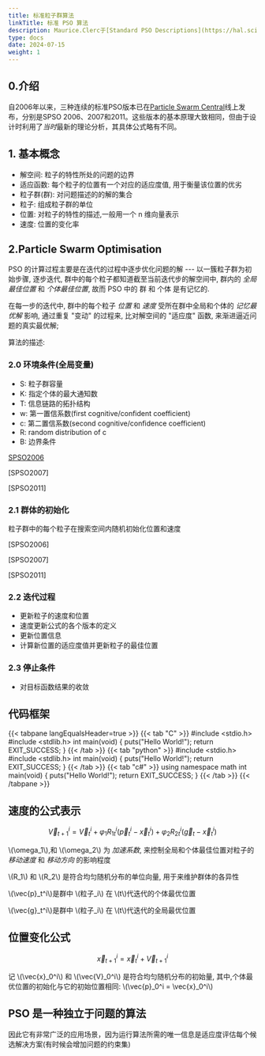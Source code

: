 ```yaml
---
title: 标准粒子群算法
linkTitle: 标准 PSO 算法
description: Maurice.Clerc于[Standard PSO Descriptions](https://hal.science/hal-00764996)中提出了 StandardPSO 的概念
type: docs
date: 2024-07-15
weight: 1
---
```


## 0.介绍

自2006年以来，三种连续的标准PSO版本已在[Particle Swarm Central](https://www.particleswarm.info/)线上发布，分别是SPSO 2006、2007和2011。这些版本的基本原理大致相同，但由于设计时利用了*当时*最新的理论分析，其具体公式略有不同。

## 1. 基本概念

* 解空间: 粒子的特性所处的问题的边界
* 适应函数: 每个粒子的位置有一个对应的适应度值, 用于衡量该位置的优劣
* 粒子群(群): 对问题描述的的解的集合
* 粒子: 组成粒子群的单位
* 位置: 对粒子的特性的描述,一般用一个 n 维向量表示
* 速度: 位置的变化率

## 2.Particle Swarm Optimisation

PSO 的计算过程主要是在迭代的过程中逐步优化问题的解 --- 以一簇粒子群为初始步骤, 逐步迭代, 群中的每个粒子都知道截至当前迭代步的解空间中, 群内的 *全局最佳位置* 和 *个体最佳位置*, 故而 PSO 中的 群 和 个体 是有记忆的.

在每一步的迭代中, 群中的每个粒子 *位置* 和 *速度* 受所在群中全局和个体的 *记忆最优解* 影响, 通过重复 "变动" 的过程来, 比对解空间的 "适应度" 函数, 来渐进逼近问题的真实最优解;

算法的描述:

### 2.0 环境条件(全局变量)

* S: 粒子群容量
* K: 指定个体的最大通知数
* T: 信息链路的拓扑结构
* w: 第一置信系数(first cognitive/confident coefficient)
* c: 第二置信系数(second cognitive/confidence coefficient)
* R: random distribution of c
* B: 边界条件

[SPSO2006](/content/zh-cn/PSO/Original/SPSO2006/_index.md)

[SPSO2007]

[SPSO2011]

### 2.1 群体的初始化

粒子群中的每个粒子在搜索空间内随机初始化位置和速度

[SPSO2006]

[SPSO2007]

[SPSO2011]

### 2.2 迭代过程

* 更新粒子的速度和位置
* 速度更新公式的各个版本的定义
* 更新位置信息
* 计算新位置的适应度值并更新粒子的最佳位置

### 2.3 停止条件

* 对目标函数结果的收敛

## 代码框架

{{< tabpane langEqualsHeader=true >}}
 {{< tab "C" >}}
 #include <stdio.h>
 #include <stdlib.h>
 int main(void)
 {
    puts("Hello World!");
    return EXIT_SUCCESS;
 }
 {{< /tab >}}
 {{< tab "python" >}}
 #include <stdio.h>
 #include <stdlib.h>
 int main(void)
 {
    puts("Hello World!");
    return EXIT_SUCCESS;
 }
 {{< /tab >}}
 {{< tab "c#" >}}
 using namespace math
 int main(void)
 {
    puts("Hello World!");
    return EXIT_SUCCESS;
 }
 {{< /tab >}}
 {{< /tabpane >}}

## 速度的公式表示

```math
\vec{V}_{t+1}^{i} = \vec{V}_{t}^{i} + \varphi_{1} R_{1t}^{i} (\vec{p}_{t}^{i} - \vec{x}_{t}^{i}) + \varphi_{2} R_{2t}^{i} (\vec{g}_{t} - \vec{x}_{t}^{i})
```
\\(\omega_1\\),和 \\(\omega_2\\) 为 *加速系数*, 来控制全局和个体最佳位置对粒子的 *移动速度* 和 *移动方向* 的影响程度

\\(R_1\\) 和 \\(R_2\\) 是符合均匀随机分布的单位向量, 用于来维护群体的各异性

\\(\vec{p}_t^i\\)是群中 \\(粒子_i\\) 在 \\(t\\)代迭代的个体最优位置

\\(\vec{g}_t^i\\)是群中 \\(粒子_i\\) 在 \\(t\\)代迭代的全局最优位置

## 位置变化公式

```math
\vec{x}_{t+1}^i = \vec{x}_{t}^i + \vec{V}_{t+1}^i
```

记 \\(\vec{x}_0^i\\) 和 \\(\vec{V}_0^i\\) 是符合均匀随机分布的初始量, 其中,个体最优位置的初始化与它的初始位置相同: \\(\vec{p}_0^i = \vec{x}_0^i\\)

## PSO 是一种独立于问题的算法

因此它有非常广泛的应用场景，因为运行算法所需的唯一信息是适应度评估每个候选解决方案(有时候会增加问题的约束集)
